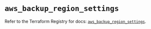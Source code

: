 # `aws_backup_region_settings`

Refer to the Terraform Registry for docs: [`aws_backup_region_settings`](https://registry.terraform.io/providers/hashicorp/aws/6.13.0/docs/resources/backup_region_settings).
